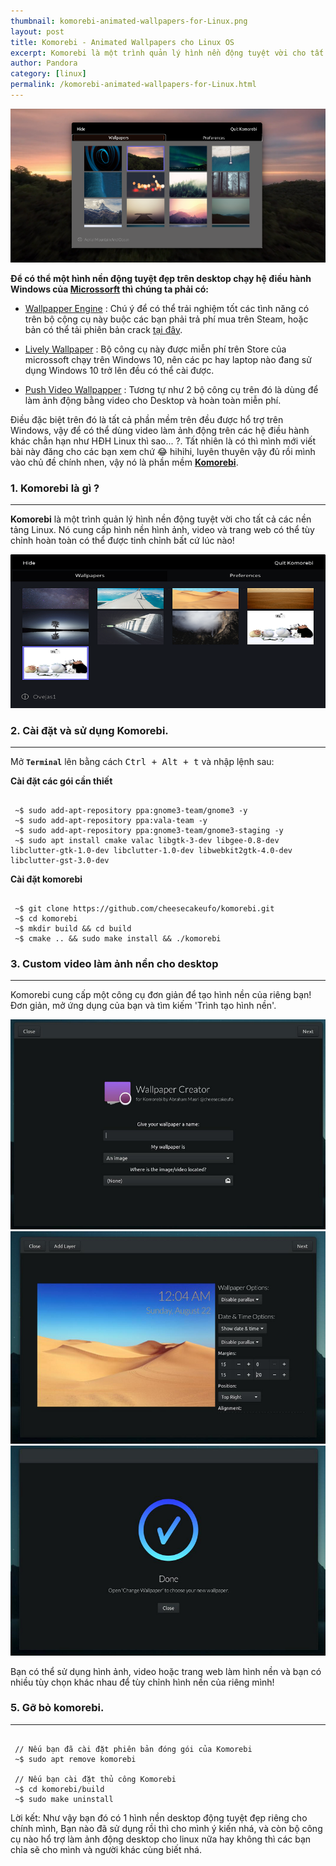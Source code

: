 ```yaml
---
thumbnail: komorebi-animated-wallpapers-for-Linux.png
layout: post
title: Komorebi - Animated Wallpapers cho Linux OS
excerpt: Komorebi là một trình quản lý hình nền động tuyệt vời cho tất cả các nền tảng Linux.
author: Pandora
category: [linux]
permalink: /komorebi-animated-wallpapers-for-Linux.html
---
```

![image1](../assets/images/komorebi-animated-wallpapers-for-Linux.png)

**Để có thể một hình nền động tuyệt đẹp trên desktop chạy hệ điều hành Windows của [Microssorft](https://www.microsoft.com/vi-vn) thì chúng ta phải có:** 

* [Wallpapper Engine](https://store.steampowered.com/app/431960/Wallpaper_Engine/) : Chú ý để có thể trải nghiệm tốt các tình năng có trên bộ cộng cụ này buộc các bạn phải trả phí mua trên Steam, hoặc bản có thể tải phiên bản crack [tại đây](https://linkneverdie.net/software/wallpaper-engine-6879).

* [Lively Wallpaper](https://www.microsoft.com/en-us/p/lively-wallpaper/9ntm2qc6qws7?activetab=pivot:overviewtab) : Bộ công cụ này được miễn phí trên Store của microssoft chạy trên Windows 10, nên các pc hay laptop nào đang sử dụng Windows 10 trở lên đều có thể cài được.

* [Push Video Wallpapper](https://taimienphi.vn/download-push-video-wallpaper-32846) : Tương tự như 2 bộ công cụ trên đó là dùng để làm ảnh động bằng video cho Desktop và hoàn toàn miễn phí.

Điều đặc biệt trên đó là tất cả phần mềm trên đều được hổ trợ trên Windows, vậy để có thể dùng video làm ảnh động trên các hệ điều hành khác chẳn hạn như HĐH Linux thì sao... ?. Tất nhiên là có thì mình mới viết bài này đăng cho các bạn xem chứ 😂 hihihi, luyên thuyên vậy đủ rồi mình vào chủ đề chính nhen, vậy nó là phần mềm **[Komorebi](https://github.com/cheesecakeufo/komorebi)**.

### 1. Komorebi là gì ?
<hr>

**Komorebi** là một trình quản lý hình nền động tuyệt vời cho tất cả các nền tảng Linux. Nó cung cấp hình nền hình ảnh, video và trang web có thể tùy chỉnh hoàn toàn có thể được tinh chỉnh bất cứ lúc nào!

![image2](../assets/images/komorebi-animated-wallpapers-for-Linux-1.png)

### 2. Cài đặt và sử dụng Komorebi.
<hr>

Mở **`Terminal`** lên bằng cách <kbd>Ctrl + Alt + t</kbd> và nhập lệnh sau:

**Cài đặt các gói cần thiết**

```console

 ~$ sudo add-apt-repository ppa:gnome3-team/gnome3 -y
 ~$ sudo add-apt-repository ppa:vala-team -y
 ~$ sudo add-apt-repository ppa:gnome3-team/gnome3-staging -y
 ~$ sudo apt install cmake valac libgtk-3-dev libgee-0.8-dev libclutter-gtk-1.0-dev libclutter-1.0-dev libwebkit2gtk-4.0-dev libclutter-gst-3.0-dev

```

**Cài đặt komorebi**

```console

 ~$ git clone https://github.com/cheesecakeufo/komorebi.git
 ~$ cd komorebi
 ~$ mkdir build && cd build
 ~$ cmake .. && sudo make install && ./komorebi

```

### 3. Custom video làm ảnh nền cho desktop
<hr>
Komorebi cung cấp một công cụ đơn giản để tạo hình nền của riêng bạn! Đơn giản, mở ứng dụng của bạn và tìm kiếm 'Trình tạo hình nền'.

![image3](../assets/images/komorebi-animated-wallpapers-for-Linux-2.png)
![image4](../assets/images/komorebi-animated-wallpapers-for-Linux-3.png)
![image5](../assets/images/komorebi-animated-wallpapers-for-Linux-4.png)

Bạn có thể sử dụng hình ảnh, video hoặc trang web làm hình nền và bạn có nhiều tùy chọn khác nhau để tùy chỉnh hình nền của riêng mình!

### 5. Gỡ bỏ komorebi.
<hr>

```console

 // Nếu bạn đã cài đặt phiên bản đóng gói của Komorebi
 ~$ sudo apt remove komorebi
 
 // Nếu bạn cài đặt thủ công Komorebi
 ~$ cd komorebi/build
 ~$ sudo make uninstall

```

Lời kết: Như vậy bạn đó có 1 hình nền desktop động tuyệt đẹp riêng cho chính mình, Bạn nào đã sử dụng rồi thì cho mình ý kiến nhá, và còn bộ công cụ nào hổ trợ làm ảnh động desktop cho linux nữa hay không thì các bạn chỉa sẽ cho mình và người khác cùng biết nhá.